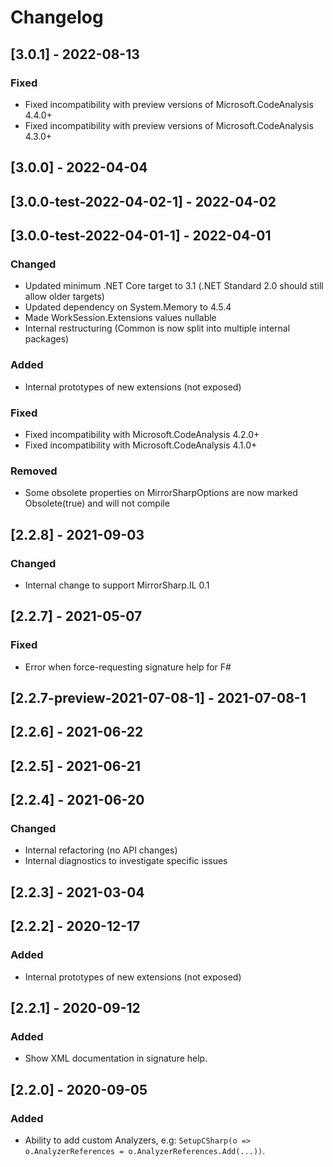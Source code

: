 # Changelog

## [3.0.1] - 2022-08-13

### Fixed
- Fixed incompatibility with preview versions of Microsoft.CodeAnalysis 4.4.0+
- Fixed incompatibility with preview versions of Microsoft.CodeAnalysis 4.3.0+

## [3.0.0] - 2022-04-04
## [3.0.0-test-2022-04-02-1] - 2022-04-02
## [3.0.0-test-2022-04-01-1] - 2022-04-01

### Changed
- Updated minimum .NET Core target to 3.1 (.NET Standard 2.0 should still allow older targets)
- Updated dependency on System.Memory to 4.5.4
- Made WorkSession.Extensions values nullable
- Internal restructuring (Common is now split into multiple internal packages)

### Added
- Internal prototypes of new extensions (not exposed)

### Fixed
- Fixed incompatibility with Microsoft.CodeAnalysis 4.2.0+
- Fixed incompatibility with Microsoft.CodeAnalysis 4.1.0+

### Removed
- Some obsolete properties on MirrorSharpOptions are now marked Obsolete(true) and will not compile

## [2.2.8] - 2021-09-03

### Changed
- Internal change to support MirrorSharp.IL 0.1

## [2.2.7] - 2021-05-07

### Fixed
- Error when force-requesting signature help for F#

## [2.2.7-preview-2021-07-08-1] - 2021-07-08-1
## [2.2.6] - 2021-06-22
## [2.2.5] - 2021-06-21
## [2.2.4] - 2021-06-20

### Changed
- Internal refactoring (no API changes)
- Internal diagnostics to investigate specific issues

## [2.2.3] - 2021-03-04
## [2.2.2] - 2020-12-17

### Added
- Internal prototypes of new extensions (not exposed)

## [2.2.1] - 2020-09-12

### Added
- Show XML documentation in signature help.

## [2.2.0] - 2020-09-05

### Added
- Ability to add custom Analyzers, e.g: `SetupCSharp(o => o.AnalyzerReferences = o.AnalyzerReferences.Add(...))`.